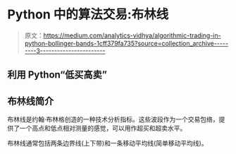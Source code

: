 # Python 中的算法交易:布林线

> 原文：<https://medium.com/analytics-vidhya/algorithmic-trading-in-python-bollinger-bands-1cff379fa735?source=collection_archive---------3----------------------->

## 利用 Python“低买高卖”

## 布林线简介

布林线是约翰·布林格创造的一种技术分析指标。这些波段作为一个交易包络，提供了一个高点和低点相对测量的感觉，可以用作超买和超卖水平。

布林线通常包括两条边界线(上下带)和一条移动平均线(简单移动平均线)。